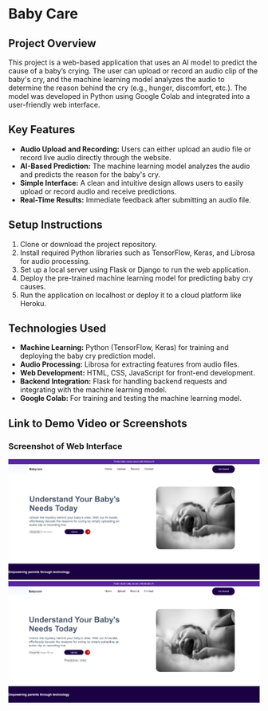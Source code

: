 # Baby Care


## Project Overview  
This project is a web-based application that uses an AI model to predict the cause of a baby’s crying. The user can upload or record an audio clip of the baby's cry, and the machine learning model analyzes the audio to determine the reason behind the cry (e.g., hunger, discomfort, etc.). The model was developed in Python using Google Colab and integrated into a user-friendly web interface.

## Key Features  
- **Audio Upload and Recording:** Users can either upload an audio file or record live audio directly through the website.
- **AI-Based Prediction:** The machine learning model analyzes the audio and predicts the reason for the baby's cry.
- **Simple Interface:** A clean and intuitive design allows users to easily upload or record audio and receive predictions.
- **Real-Time Results:** Immediate feedback after submitting an audio file.

## Setup Instructions  
1. Clone or download the project repository.
2. Install required Python libraries such as TensorFlow, Keras, and Librosa for audio processing.
3. Set up a local server using Flask or Django to run the web application.
4. Deploy the pre-trained machine learning model for predicting baby cry causes.
5. Run the application on localhost or deploy it to a cloud platform like Heroku.

## Technologies Used  
- **Machine Learning:** Python (TensorFlow, Keras) for training and deploying the baby cry prediction model.
- **Audio Processing:** Librosa for extracting features from audio files.
- **Web Development:** HTML, CSS, JavaScript for front-end development.
- **Backend Integration:** Flask for handling backend requests and integrating with the machine learning model.
- **Google Colab:** For training and testing the machine learning model.

## Link to Demo Video or Screenshots  
### Screenshot of Web Interface
![Web Interface Screenshot](webpage.png)
![Web Interface Screenshot](webpage2.png)
